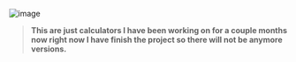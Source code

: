 ![image](https://user-images.githubusercontent.com/89435091/176085832-fbe2dda1-ed45-4238-90b3-c5a0acfcbe12.png)

>**This are just calculators I have been working on for a couple months now right now I have finish the project so there will not be anymore versions.**
